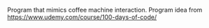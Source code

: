 Program that mimics coffee machine interaction.
Program idea from https://www.udemy.com/course/100-days-of-code/

